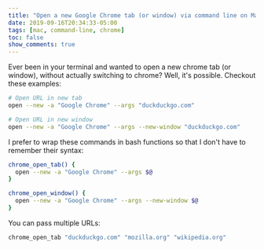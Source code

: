 ```yaml
---
title: "Open a new Google Chrome tab (or window) via command line on Mac"
date: 2019-09-16T20:34:33-05:00
tags: [mac, command-line, chrome]
toc: false
show_comments: true
---
```


Ever been in your terminal and wanted to open a new chrome tab (or window), without actually switching to chrome? Well, it's possible. Checkout these examples:
```bash
# Open URL in new tab
open --new -a "Google Chrome" --args "duckduckgo.com"

# Open URL in new window
open --new -a "Google Chrome" --args --new-window "duckduckgo.com"
```

I prefer to wrap these commands in bash functions so that I don't have to remember their syntax:
```bash
chrome_open_tab() {
  open --new -a "Google Chrome" --args $@
}

chrome_open_window() {
  open --new -a "Google Chrome" --args --new-window $@
}
```

You can pass multiple URLs:
```bash
chrome_open_tab "duckduckgo.com" "mozilla.org" "wikipedia.org"
```
